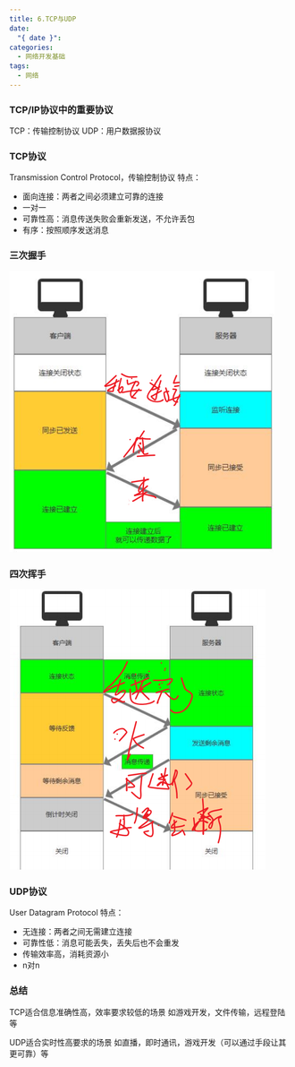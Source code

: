 ```yaml
---
title: 6.TCP与UDP
date:
  "{ date }": 
categories:
  - 网络开发基础
tags:
  - 网络
---
```

### TCP/IP协议中的重要协议
TCP：传输控制协议
UDP：用户数据报协议

### TCP协议
Transmission Control Protocol，传输控制协议
特点：
- 面向连接：两者之间必须建立可靠的连接
- 一对一
- 可靠性高：消息传送失败会重新发送，不允许丢包
- 有序：按照顺序发送消息

### 三次握手
![](../../img/beishang20250218101259410.png)
### 四次挥手
![](../../img/beishang20250218101311290.png)
### UDP协议
User Datagram Protocol
特点：
- 无连接：两者之间无需建立连接
- 可靠性低：消息可能丢失，丢失后也不会重发
- 传输效率高，消耗资源小
- n对n

### 总结
TCP适合信息准确性高，效率要求较低的场景
如游戏开发，文件传输，远程登陆等

UDP适合实时性高要求的场景
如直播，即时通讯，游戏开发（可以通过手段让其更可靠）等
